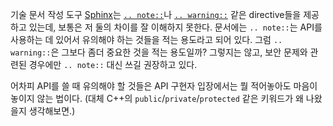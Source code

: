 기술 문서 작성 도구 [Sphinx][]는 [`.. note::`][1]나 [`.. warning::`][2] 같은 directive들을 제공하고 있는데, 보통은 저 둘의 차이를 잘 이해하지 못한다. 문서에는 `.. note::`는 API를 사용하는 데 있어서 유의해야 하는 것들을 적는 용도라고 되어 있다. 그럼 `.. warning::`은 그보다 좀더 중요한 것을 적는 용도일까? 그렇지는 않고, 보안 문제와 관련된 경우에만 `.. note::` 대신 쓰길 권장하고 있다.

어차피 API를 쓸 때 유의해야 할 것들은 API 구현자 입장에서는 뭘 적어놓아도 마음이 놓이지 않는 법이다. (대체 C++의 `public`/`private`/`protected` 같은 키워드가 왜 나왔을지 생각해보면.)

[Sphinx]: http://sphinx.pocoo.org/
[1]: http://sphinx.pocoo.org/markup/para.html#directive-note
[2]: http://sphinx.pocoo.org/markup/para.html#directive-warning
